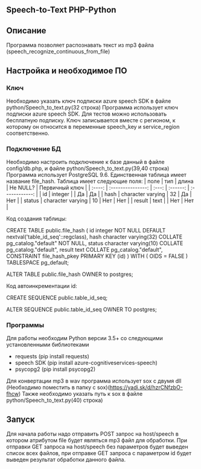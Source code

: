 Speech-to-Text PHP-Python
---
## Описание
Программа позволяет распознавать текст из mp3 файла (speech_recognize_continuous_from_file)

## Настройка и необходимое ПО

### Ключ
Необходимо указать ключ подписки azure speech SDK в файле python/Speech_to_text.py(32 строка)
Программа использует ключ подписки azure speech SDK. Для тестов можно использовать бесплатную подписку. Ключ записывается вместе с регионом, к которому он относится в переменные speech_key и service_region соответственно.

### Подключение БД
Необходимо настроить подключение к базе данный в файле config/db.php, и файле python/Speech_to_text.py(39,40 строка)
Программа использует PostgreSQL 9.6. Единственная таблица имеет название file_hash. 
Таблица имеет следующие поля:
| поле   | тип               | длина | Не NULL? | Первичный ключ |
| :----: | :---------------: | :---: | :------: | :------------: |
| id     | integer           |       | Да       | Да             |
| hash   | character varying | 32    | Да       | Нет            |
| status | character varying | 10    | Нет      | Нет            |
| result | text              |       | Нет      | Нет            |

Код создания таблицы:

  CREATE TABLE public.file_hash
  (
      id integer NOT NULL DEFAULT nextval('table_id_seq'::regclass),
      hash character varying(32) COLLATE pg_catalog."default" NOT NULL,
      status character varying(10) COLLATE pg_catalog."default",
      result text COLLATE pg_catalog."default",
      CONSTRAINT file_hash_pkey PRIMARY KEY (id)
  )
  WITH (
      OIDS = FALSE
  )
  TABLESPACE pg_default;
  
  ALTER TABLE public.file_hash
      OWNER to postgres;

Код автоинкрементации id:

  CREATE SEQUENCE public.table_id_seq;
  
  ALTER SEQUENCE public.table_id_seq
      OWNER TO postgres;

### Программы
Для работы необходим Python версии 3.5+ со следующими установленными библиотеками <br>
- requests 
  (pip install requests)
- speech SDK 
  (pip install azure-cognitiveservices-speech)
- psycopg2
  (pip install psycopg2)

Для конвертации mp3 в wav программа использует sox с двумя dll (Необходимо поместить в папку с sox)(https://yadi.sk/d/hzrCNfzbO-fhcw)
Также необходимо указать путь к sox в файле python/Speech_to_text.py(40) строка)

## Запуск
Для начала работы надо отправить POST запрос на host/speech в котором атрибутом file будет являться mp3 файл для обработки.
При отправки GET запроса на host/speech без параметров будет выведен список всех файлов, при отправке GET запроса с параметром id будет выведен результат обработки данного файла.